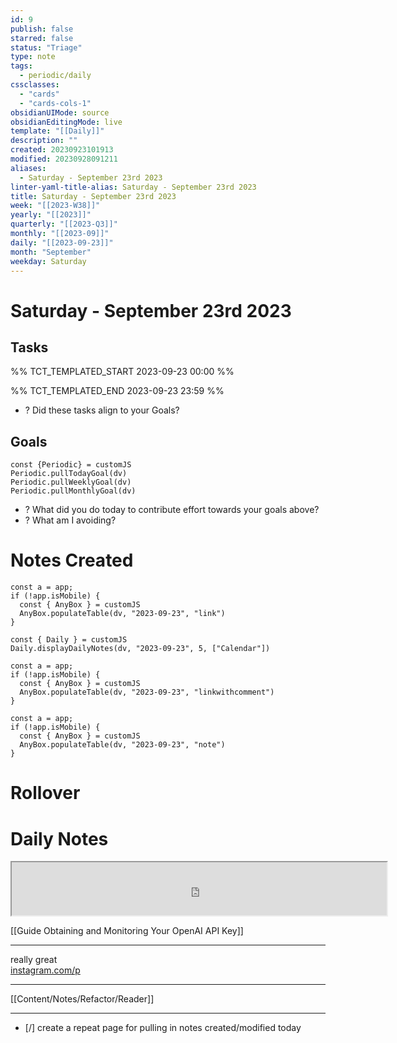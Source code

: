 ```yaml
---
id: 9
publish: false
starred: false
status: "Triage"
type: note
tags:
  - periodic/daily
cssclasses:
  - "cards"
  - "cards-cols-1"
obsidianUIMode: source
obsidianEditingMode: live
template: "[[Daily]]"
description: ""
created: 20230923101913
modified: 20230928091211
aliases:
  - Saturday - September 23rd 2023
linter-yaml-title-alias: Saturday - September 23rd 2023
title: Saturday - September 23rd 2023
week: "[[2023-W38]]"
yearly: "[[2023]]"
quarterly: "[[2023-Q3]]"
monthly: "[[2023-09]]"
daily: "[[2023-09-23]]"
month: "September"
weekday: Saturday
---
```


# Saturday - September 23rd 2023

## Tasks

%% TCT_TEMPLATED_START 2023-09-23 00:00 %%

%% TCT_TEMPLATED_END 2023-09-23 23:59 %%
- ? Did these tasks align to your Goals?

## Goals

```dataviewjs
const {Periodic} = customJS
Periodic.pullTodayGoal(dv)
Periodic.pullWeeklyGoal(dv)
Periodic.pullMonthlyGoal(dv)
```
- ? What did you do today to contribute effort towards your goals above?
- ? What am I avoiding?

# Notes Created

```dataviewjs
const a = app;
if (!app.isMobile) {
  const { AnyBox } = customJS
  AnyBox.populateTable(dv, "2023-09-23", "link")
}
```

```dataviewjs
const { Daily } = customJS
Daily.displayDailyNotes(dv, "2023-09-23", 5, ["Calendar"])
```

```dataviewjs
const a = app;
if (!app.isMobile) {
  const { AnyBox } = customJS
  AnyBox.populateTable(dv, "2023-09-23", "linkwithcomment")
}
```

```dataviewjs
const a = app;
if (!app.isMobile) {
  const { AnyBox } = customJS
  AnyBox.populateTable(dv, "2023-09-23", "note")
}
```

# Rollover

# Daily Notes
<center><iframe width="600" height="85" src="https://ashleyhindle.com/focusanchor/api/kaxvYE8hiuKxyHVs/embed"></iframe></center>


[[Guide Obtaining and Monitoring Your OpenAI API Key]]


---

really great  
[instagram.com/p](https://www.instagram.com/p/Cxii44hrCck/)



---


[[Content/Notes/Refactor/Reader]]



---


- [/] create a repeat page for pulling in notes created/modified today
